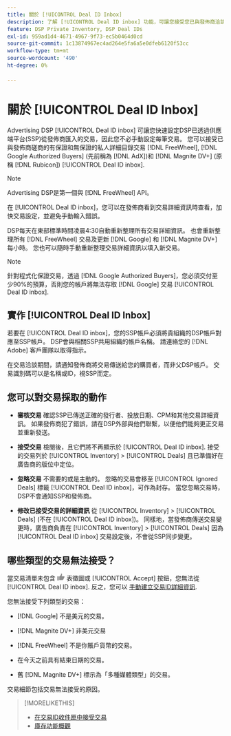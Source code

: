 ```yaml
---
title: 關於 [!UICONTROL Deal ID Inbox]
description: 了解 [!UICONTROL Deal ID inbox] 功能，可讓您接受您已與發佈商洽談的私人交易 [!DNL FreeWheel], [!DNL Google Authorized Buyers] (先前稱為 [!DNL AdX]), and [!DNL Magnite DV+] (原稱 [!DNL Rubicon])。
feature: DSP Private Inventory, DSP Deal IDs
exl-id: 959ad1d4-4671-4967-9f73-ec5b0464d0cd
source-git-commit: 1c13874967ec4ad264e5fa6a5e0dfeb6120f53cc
workflow-type: tm+mt
source-wordcount: '490'
ht-degree: 0%

---
```


# 關於 [!UICONTROL Deal ID Inbox]

Advertising DSP [!UICONTROL Deal ID inbox] 可讓您快速設定DSP已透過供應端平台(SSP)從發佈商匯入的交易，因此您不必手動設定每筆交易。 您可以接受已與發佈商磋商的有保證和無保證的私人詳細目錄交易 [!DNL FreeWheel], [!DNL Google Authorized Buyers] (先前稱為 [!DNL AdX])和 [!DNL Magnite DV+] (原稱 [!DNL Rubicon]) [!UICONTROL Deal ID inbox].

>[!NOTE]
>
>Advertising DSP是第一個與 [!DNL FreeWheel] API。

在 [!UICONTROL Deal ID inbox]，您可以在發佈商看到交易詳細資訊時查看，加快交易設定，並避免手動輸入錯誤。

<!-- 
Accepting a deal automatically pre-populates a new Deal ID record with details from the publisher, and you need to enter only the publisher [always? or just in some cases?], the media type, who can access the deal, and any attribute labels to apply to the deal so it's easy to find. [Are labels a dimension you can report on?]

For each available deal, you can review the deal details sent directly from the publisher. Some deals are grouped as proposals (packages), and you can see the individual deal details by reviewing the deal.
   
You can accept any available deal or move an incorrect deal to the Ignored Deals tab. You can also un-ignore deals, which moves them back to the New Deals tab so you can potentially accept them.

For each deal, you can select one publisher and one media type (Desktop Video, Mobile Video, Connected TV, Display, or Audio), and you can share the deal with specific advertisers and with all advertisers for a specific account.
 -->

DSP每天在東部標準時間凌晨4:30自動重新整理所有交易詳細資訊。 也會重新整理所有 [!DNL FreeWheel] 交易及更新 [!DNL Google] 和 [!DNL Magnite DV+] 每小時。 您也可以隨時手動重新整理交易詳細資訊以填入新交易。

<!-- MC: I'm not sure where I got the following. Is this currently true? -->
>[!NOTE]
>
>針對程式化保證交易，透過 [!DNL Google Authorized Buyers]，您必須交付至少90%的預算，否則您的帳戶將無法存取 [!DNL Google] 交易 [!UICONTROL Deal ID inbox].

## 實作 [!UICONTROL Deal ID Inbox]

若要在 [!UICONTROL Deal ID inbox]，您的SSP帳戶必須將貴組織的DSP帳戶對應至SSP帳戶。 DSP會與相關SSP共用組織的帳戶名稱。 請連絡您的 [!DNL Adobe] 客戶團隊以取得指示。

在交易洽談期間，請通知發佈商將交易傳送給您的購買者，而非父DSP帳戶。 交易識別碼可以是名稱或ID，視SSP而定。

## 您可以對交易採取的動作

* **審核交易** 確認SSP已傳送正確的發行者、投放日期、CPM和其他交易詳細資訊。 如果發佈商犯了錯誤，請在DSP外部與他們聯繫，以便他們能夠更正交易並重新發送。

* **接受交易** 檢閱後，且它們將不再顯示於 [!UICONTROL Deal ID inbox]. 接受的交易列於 [!UICONTROL Inventory] > [!UICONTROL Deals] 且已準備好在廣告商的版位中定位。

* **忽略交易** 不需要的或是主動的。 忽略的交易會移至 [!UICONTROL Ignored Deals] 標籤 [!UICONTROL Deal ID inbox]，可作為封存。 當您忽略交易時，DSP不會通知SSP和發佈商。

* **修改已接受交易的詳細資訊** 從 [!UICONTROL Inventory] > [!UICONTROL Deals] (不在 [!UICONTROL Deal ID inbox])。 同樣地，當發佈商傳送交易變更時，廣告商負責在 [!UICONTROL Inventory] > [!UICONTROL Deals] 因為 [!UICONTROL Deal ID inbox] 交易設定後，不會從SSP同步變更。

## 哪些類型的交易無法接受？

當交易清單未包含 ![接受](/help/dsp/assets/accept.png) 表徵圖或 [!UICONTROL Accept] 按鈕，您無法從 [!UICONTROL Deal ID inbox]. 反之，您可以 [手動建立交易ID詳細資訊](/help/dsp/inventory/deal-id-create.md).

您無法接受下列類型的交易：

* [!DNL Google] 不是美元的交易。

* [!DNL Magnite DV+] 非美元交易

* [!DNL FreeWheel] 不是你賬戶貨幣的交易。

* 在今天之前具有結束日期的交易。

* 舊 [!DNL Magnite DV+] 標示為「多種媒體類型」的交易。

交易細節包括交易無法接受的原因。

>[!MORELIKETHIS]
>
>* [在交易ID收件匣中接受交易](deal-id-inbox-accept.md)
>* [庫存功能概觀](inventory-overview.md)

